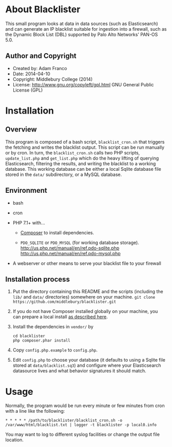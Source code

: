 About Blacklister
==================

This small program looks at data in data sources (such as Elasticsearch) and can generate
an IP blacklist suitable for ingestion into a firewall, such as the Dynamic Block List
(DBL) supported by Palo Alto Networks' PAN-OS 5.0.

Author and Copyright
---------------------

 * Created by: Adam Franco
 * Date: 2014-04-10
 * Copyright: Middlebury College (2014)
 * License: http://www.gnu.org/copyleft/gpl.html GNU General Public License (GPL)

Installation
=============

Overview
---------

This program is composed of a bash script, `blacklist_cron.sh` that triggers the
fetching and writes the blacklist output. This script can be run manually or by cron.
In turn, the `blacklist_cron.sh` calls two PHP scripts, `update_list.php` and
`get_list.php` which do the heavy lifting of querying Elasticsearch, filtering the
results, and writing the blacklist to a working database. This working database can be
either a local Sqlite database file stored in the `data/` subdirectory, or a MySQL
database.

Environment
------------

 * bash

 * cron

 * PHP 7.1+  with...

   * [Composer](https://getcomposer.org/download/) to install dependencies.

   * `PDO_SQLITE` or `PDO_MYSQL` (for working database storage).  
     http://us.php.net/manual/en/ref.pdo-sqlite.php  
     http://us.php.net/manual/en/ref.pdo-mysql.php

 * A webserver or other means to serve your blacklist file to your firewall

Installation process
---------------------

 1. Put the directory containing this README and the scripts (including the `lib/` and
    `data/` directories) somewhere on your machine.
    ```git clone https://github.com/middlebury/blacklister.git```

 2. If you do not have Composer installed globally on your machine, you can prepare
    a local install [as described here](https://getcomposer.org/download/).

 3. Install the dependencies in `vendor/` by
    ```
    cd blacklister
    php composer.phar install
    ```

 4. Copy `config.php.example` to `config.php`.

 5. Edit `config.php` to choose your database (it defaults to using a Sqlite file stored
    at `data/blacklist.sq3`) and configure where your Elasticsearch datasource lives
    and what behavior signatures it should match.

Usage
======

Normally, the program would be run every minute or few minutes from cron with a line like
the following:

    * * * * * /path/to/blacklister/blacklist_cron.sh -o /var/www/html/blacklist.txt | logger -t blacklister -p local0.info

You may want to log to different syslog facilities or change the output file location.
